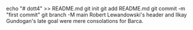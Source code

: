 echo "# dott4" >> README.md
git init
git add README.md
git commit -m "first commit"
git branch -M main
Robert Lewandowski's header and Ilkay Gundogan's late goal were mere consolations for Barca.

